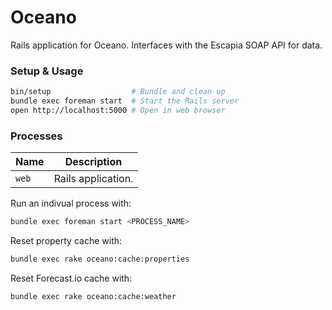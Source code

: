 # Oceano

Rails application for Oceano. Interfaces with the Escapia SOAP API for data.

### Setup & Usage

```bash
bin/setup                  # Bundle and clean up
bundle exec foreman start  # Start the Rails server
open http://localhost:5000 # Open in web browser
```

### Processes

| Name | Description |
| ---  | ---         |
| `web` | Rails application. |

Run an indivual process with:
```bash
bundle exec foreman start <PROCESS_NAME>
```
Reset property cache with:
```bash
bundle exec rake oceano:cache:properties
```

Reset Forecast.io cache with:
```bash
bundle exec rake oceano:cache:weather
```
